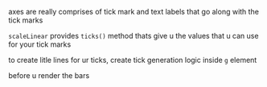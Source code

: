 axes are really comprises of tick mark and text labels that go along with the tick marks 

`scaleLinear` provides `ticks()` method thats give u the values that u can use for your tick marks 

to create litle lines for ur ticks, create tick generation logic inside `g` element

before u render the bars 